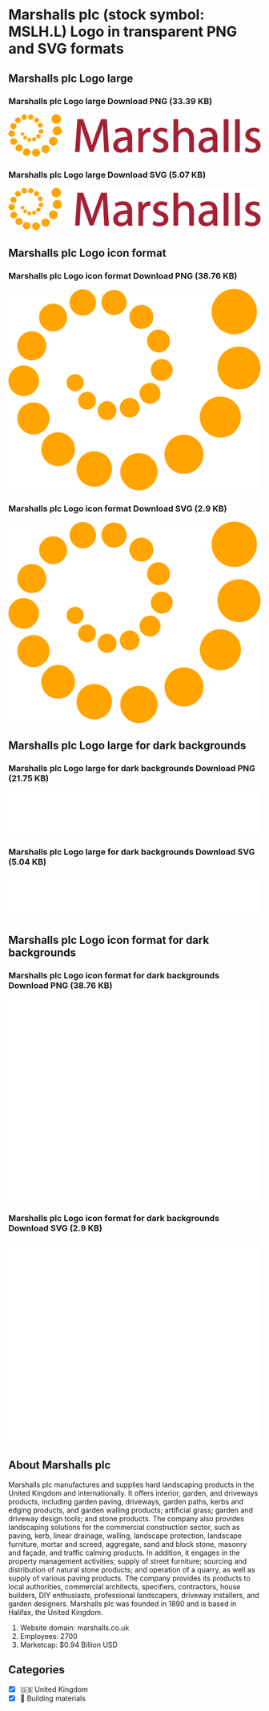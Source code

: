 # Marshalls plc (stock symbol: MSLH.L) Logo in transparent PNG and SVG formats

## Marshalls plc Logo large

### Marshalls plc Logo large Download PNG (33.39 KB)

![Marshalls plc Logo large Download PNG (33.39 KB)](/img/orig/MSLH.L_BIG-ee8b14ce.png)

### Marshalls plc Logo large Download SVG (5.07 KB)

![Marshalls plc Logo large Download SVG (5.07 KB)](/img/orig/MSLH.L_BIG-5e89016e.svg)

## Marshalls plc Logo icon format

### Marshalls plc Logo icon format Download PNG (38.76 KB)

![Marshalls plc Logo icon format Download PNG (38.76 KB)](/img/orig/MSLH.L-084c2b83.png)

### Marshalls plc Logo icon format Download SVG (2.9 KB)

![Marshalls plc Logo icon format Download SVG (2.9 KB)](/img/orig/MSLH.L-0e2b32d9.svg)

## Marshalls plc Logo large for dark backgrounds

### Marshalls plc Logo large for dark backgrounds Download PNG (21.75 KB)

![Marshalls plc Logo large for dark backgrounds Download PNG (21.75 KB)](/img/orig/MSLH.L_BIG.D-c520f8cb.png)

### Marshalls plc Logo large for dark backgrounds Download SVG (5.04 KB)

![Marshalls plc Logo large for dark backgrounds Download SVG (5.04 KB)](/img/orig/MSLH.L_BIG.D-47fa8261.svg)

## Marshalls plc Logo icon format for dark backgrounds

### Marshalls plc Logo icon format for dark backgrounds Download PNG (38.76 KB)

![Marshalls plc Logo icon format for dark backgrounds Download PNG (38.76 KB)](/img/orig/MSLH.L.D-aa334b31.png)

### Marshalls plc Logo icon format for dark backgrounds Download SVG (2.9 KB)

![Marshalls plc Logo icon format for dark backgrounds Download SVG (2.9 KB)](/img/orig/MSLH.L.D-eba4ecbf.svg)

## About Marshalls plc

Marshalls plc manufactures and supplies hard landscaping products in the United Kingdom and internationally. It offers interior, garden, and driveways products, including garden paving, driveways, garden paths, kerbs and edging products, and garden walling products; artificial grass; garden and driveway design tools; and stone products. The company also provides landscaping solutions for the commercial construction sector, such as paving, kerb, linear drainage, walling, landscape protection, landscape furniture, mortar and screed, aggregate, sand and block stone, masonry and façade, and traffic calming products. In addition, it engages in the property management activities; supply of street furniture; sourcing and distribution of natural stone products; and operation of a quarry, as well as supply of various paving products. The company provides its products to local authorities, commercial architects, specifiers, contractors, house builders, DIY enthusiasts, professional landscapers, driveway installers, and garden designers. Marshalls plc was founded in 1890 and is based in Halifax, the United Kingdom.

1. Website domain: marshalls.co.uk
2. Employees: 2700
3. Marketcap: $0.94 Billion USD


## Categories
- [x] 🇬🇧 United Kingdom
- [x] 🧱 Building materials

